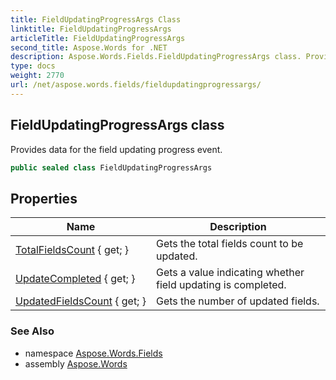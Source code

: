 ```yaml
---
title: FieldUpdatingProgressArgs Class
linktitle: FieldUpdatingProgressArgs
articleTitle: FieldUpdatingProgressArgs
second_title: Aspose.Words for .NET
description: Aspose.Words.Fields.FieldUpdatingProgressArgs class. Provides data for the field updating progress event in C#.
type: docs
weight: 2770
url: /net/aspose.words.fields/fieldupdatingprogressargs/
---
```

## FieldUpdatingProgressArgs class

Provides data for the field updating progress event.

```csharp
public sealed class FieldUpdatingProgressArgs
```

## Properties

| Name | Description |
| --- | --- |
| [TotalFieldsCount](../../aspose.words.fields/fieldupdatingprogressargs/totalfieldscount/) { get; } | Gets the total fields count to be updated. |
| [UpdateCompleted](../../aspose.words.fields/fieldupdatingprogressargs/updatecompleted/) { get; } | Gets a value indicating whether field updating is completed. |
| [UpdatedFieldsCount](../../aspose.words.fields/fieldupdatingprogressargs/updatedfieldscount/) { get; } | Gets the number of updated fields. |

### See Also

* namespace [Aspose.Words.Fields](../../aspose.words.fields/)
* assembly [Aspose.Words](../../)
